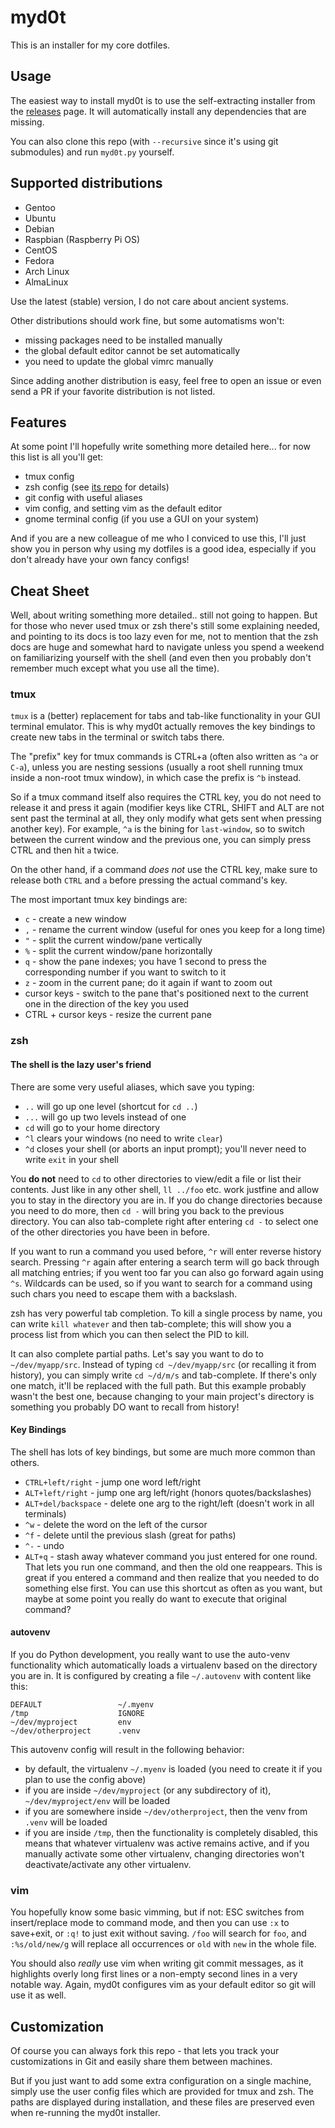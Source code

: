 # myd0t

This is an installer for my core dotfiles.

## Usage

The easiest way to install myd0t is to use the self-extracting installer
from the [releases][releases] page. It will automatically install any
dependencies that are missing.

You can also clone this repo (with `--recursive` since it's using git
submodules) and run `myd0t.py` yourself.

## Supported distributions

- Gentoo
- Ubuntu
- Debian
- Raspbian (Raspberry Pi OS)
- CentOS
- Fedora
- Arch Linux
- AlmaLinux

Use the latest (stable) version, I do not care about ancient systems.

Other distributions should work fine, but some automatisms won't:

- missing packages need to be installed manually
- the global default editor cannot be set automatically
- you need to update the global vimrc manually

Since adding another distribution is easy, feel free to open an issue or
even send a PR if your favorite distribution is not listed.

## Features

At some point I'll hopefully write something more detailed here... for now
this list is all you'll get:

- tmux config
- zsh config (see [its repo][zsh-config] for details)
- git config with useful aliases
- vim config, and setting vim as the default editor
- gnome terminal config (if you use a GUI on your system)

And if you are a new colleague of me who I conviced to use this, I'll just
show you in person why using my dotfiles is a good idea, especially if you
don't already have your own fancy configs!

## Cheat Sheet

Well, about writing something more detailed.. still not going to happen. But
for those who never used tmux or zsh there's still some explaining needed,
and pointing to its docs is too lazy even for me, not to mention that the zsh
docs are huge and somewhat hard to navigate unless you spend a weekend on
familiarizing yourself with the shell (and even then you probably don't remember
much except what you use all the time).

### tmux

`tmux` is a (better) replacement for tabs and tab-like functionality in your GUI
terminal emulator. This is why myd0t actually removes the key bindings to create
new tabs in the terminal or switch tabs there.

The "prefix" key for tmux commands is CTRL+a (often also written as `^a` or
`C-a`), unless you are nesting sessions (usually a root shell running tmux
inside a non-root tmux window), in which case the prefix is `^b` instead.

So if a tmux command itself also requires the CTRL key, you do not need to
release it and press it again (modifier keys like CTRL, SHIFT and ALT are
not sent past the terminal at all, they only modify what gets sent when
pressing another key). For example, `^a` is the bining for `last-window`,
so to switch between the current window and the previous one, you can simply
press CTRL and then hit `a` twice.

On the other hand, if a command *does not* use the CTRL key, make sure to
release both `CTRL` and `a` before pressing the actual command's key.

The most important tmux key bindings are:

- `c` - create a new window
- `,` - rename the current window (useful for ones you keep for a long time)
- `"` - split the current window/pane vertically
- `%` - split the current window/pane horizontally
- `q` - show the pane indexes; you have 1 second to press the corresponding number
  if you want to switch to it
- `z` - zoom in the current pane; do it again if want to zoom out
- cursor keys - switch to the pane that's positioned next to the current one in
  the direction of the key you used
- CTRL + cursor keys - resize the current pane

### zsh

#### The shell is the lazy user's friend

There are some very useful aliases, which save you typing:

- `..` will go up one level (shortcut for `cd ..`)
- `...` will go up two levels instead of one
- `cd` will go to your home directory
- `^l` clears your windows (no need to write `clear`)
- `^d` closes your shell (or aborts an input prompt); you'll never need to write
  `exit` in your shell

You **do not** need to `cd` to other directories to view/edit a file or list their
contents. Just like in any other shell, `ll ../foo` etc. work justfine and allow you
to stay in the directory you are in. If you do change directories because you need
to do more, then `cd -` will bring you back to the previous directory. You can also
tab-complete right after entering `cd -` to select one of the other directories you
have been in before.

If you want to run a command you used before, `^r` will enter reverse history search.
Pressing `^r` again after entering a search term will go back through all matching
entries; if you went too far you can also go forward again using `^s`. Wildcards can
be used, so if you want to search for a command using such chars you need to escape
them with a backslash.

zsh has very powerful tab completion. To kill a single process by name, you can write
`kill whatever` and then tab-complete; this will show you a process list from which
you can then select the PID to kill.

It can also complete partial paths. Let's say you want to do to `~/dev/myapp/src`.
Instead of typing `cd ~/dev/myapp/src` (or recalling it from history), you can
simply write `cd ~/d/m/s` and tab-complete. If there's only one match, it'll be
replaced with the full path. But this example probably wasn't the best one, because
changing to your main project's directory is something you probably DO want to recall
from history!

#### Key Bindings

The shell has lots of key bindings, but some are much more common than others.

- `CTRL+left/right` - jump one word left/right
- `ALT+left/right` - jump one arg left/right (honors quotes/backslashes)
- `ALT+del/backspace` - delete one arg to the right/left (doesn't work in all terminals)
- `^w` - delete the word on the left of the cursor
- `^f` - delete until the previous slash (great for paths)
- `^-` - undo
- `ALT+q` - stash away whatever command you just entered for one round. That lets you run
  one command, and then the old one reappears. This is great if you entered a command
  and then realize that you needed to do something else first. You can use this shortcut
  as often as you want, but maybe at some point you really do want to execute that original
  command?

#### autovenv

If you do Python development, you really want to use the auto-venv functionality
which automatically loads a virtualenv based on the directory you are in. It is
configured by creating a file `~/.autovenv` with content like this:

```
DEFAULT                 ~/.myenv
/tmp                    IGNORE
~/dev/myproject         env
~/dev/otherproject      .venv
```

This autovenv config will result in the following behavior:

- by default, the virtualenv `~/.myenv` is loaded (you need to create it if you plan
  to use the config above)
- if you are inside `~/dev/myproject` (or any subdirectory of it), `~/dev/myproject/env`
  will be loaded
- if you are somewhere inside `~/dev/otherproject`, then the venv from `.venv` will be
  loaded
- if you are inside `/tmp`, then the functionality is completely disabled, this means
  that whatever virtualenv was active remains active, and if you manually activate some
  other virtualenv, changing directories won't deactivate/activate any other virtualenv.

### vim

You hopefully know some basic vimming, but if not: ESC switches from insert/replace
mode to command mode, and then you can use `:x` to save+exit, or `:q!` to just exit
without saving. `/foo` will search for `foo`, and `:%s/old/new/g` will replace all
occurrences or `old` with `new` in the whole file.

You should also *really* use vim when writing git commit messages, as it highlights
overly long first lines or a non-empty second lines in a very notable way. Again,
myd0t configures vim as your default editor so git will use it as well.

## Customization

Of course you can always fork this repo - that lets you track your
customizations in Git and easily share them between machines.

But if you just want to add some extra configuration on a single machine,
simply use the user config files which are provided for tmux and zsh. The
paths are displayed during installation, and these files are preserved even
when re-running the myd0t installer.


[releases]: https://github.com/ThiefMaster/myd0t/releases
[zsh-config]: https://github.com/ThiefMaster/zsh-config
